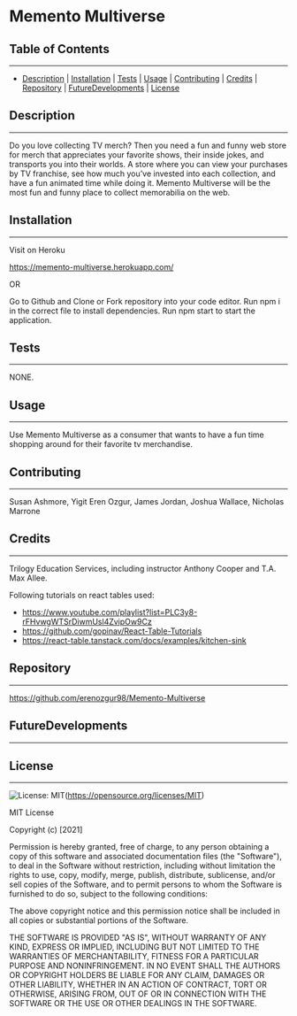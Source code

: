 # Memento Multiverse

## Table of Contents
---
* [Description](#description) | [Installation](#installation) | [Tests](#tests) | [Usage](#usage) | [Contributing](#contributing) | [Credits](#credits) | [Repository](#repository) | [FutureDevelopments](#futuredevelopments) | [License](#license)

## Description
---
Do you love collecting TV merch? Then you need a fun and funny web store for merch that appreciates your favorite shows, their inside jokes, and transports you into their worlds. A store where you can view your purchases by TV franchise, see how much you’ve invested into each collection, and have a fun animated time while doing it. Memento Multiverse will be the most fun and funny place to collect memorabilia on the web.

## Installation
---
Visit on Heroku 

https://memento-multiverse.herokuapp.com/

OR

Go to Github and Clone or Fork repository into your code editor. Run npm i in the correct file to install dependencies. Run npm start to start the application.

## Tests
--- 
NONE.

## Usage
---
Use Memento Multiverse as a consumer that wants to have a fun time shopping around for their favorite tv merchandise. 

## Contributing
---
Susan Ashmore, Yigit Eren Ozgur, James Jordan, Joshua Wallace, Nicholas Marrone

## Credits
---
Trilogy Education Services, including instructor Anthony Cooper and T.A. Max Allee.

Following tutorials on react tables used:
* https://www.youtube.com/playlist?list=PLC3y8-rFHvwgWTSrDiwmUsl4ZvipOw9Cz
* https://github.com/gopinav/React-Table-Tutorials
* https://react-table.tanstack.com/docs/examples/kitchen-sink

## Repository
---
 https://github.com/erenozgur98/Memento-Multiverse

 ## FutureDevelopments
 ---
 

## License
  ---
  ![License: MIT](https://img.shields.io/badge/License-MIT-yellow.svg)(https://opensource.org/licenses/MIT)

  MIT License

Copyright (c) [2021]

Permission is hereby granted, free of charge, to any person obtaining a copy
of this software and associated documentation files (the "Software"), to deal
in the Software without restriction, including without limitation the rights
to use, copy, modify, merge, publish, distribute, sublicense, and/or sell
copies of the Software, and to permit persons to whom the Software is
furnished to do so, subject to the following conditions:

The above copyright notice and this permission notice shall be included in all
copies or substantial portions of the Software.

THE SOFTWARE IS PROVIDED "AS IS", WITHOUT WARRANTY OF ANY KIND, EXPRESS OR
IMPLIED, INCLUDING BUT NOT LIMITED TO THE WARRANTIES OF MERCHANTABILITY,
FITNESS FOR A PARTICULAR PURPOSE AND NONINFRINGEMENT. IN NO EVENT SHALL THE
AUTHORS OR COPYRIGHT HOLDERS BE LIABLE FOR ANY CLAIM, DAMAGES OR OTHER
LIABILITY, WHETHER IN AN ACTION OF CONTRACT, TORT OR OTHERWISE, ARISING FROM,
OUT OF OR IN CONNECTION WITH THE SOFTWARE OR THE USE OR OTHER DEALINGS IN THE
SOFTWARE.